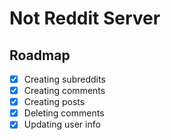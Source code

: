 # Not Reddit Server

## Roadmap

- [x] Creating subreddits
- [x] Creating comments
- [x] Creating posts
- [x] Deleting comments
- [x] Updating user info
